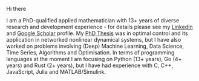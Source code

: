 Hi there 

I am a PhD-qualified applied mathematician with 13+ years of diverse research and development experience - for details please see my [LinkedIn](https://www.linkedin.com/in/alex-ira-phd-657bab166/) and [Google Scholar](https://scholar.google.com/citations?user=r21toV4AAAAJ&hl=en) profile. My [PhD Thesis](https://minerva-access.unimelb.edu.au/items/5f1d0a83-7801-5b7f-bee8-5f7836953a69) was in optimal control and its application in networked nonlinear dynamical systems, but I have also worked on problems involving (Deep) Machine Learning, Data Science, Time Series, Algorithms and Optimisation. In terms of programming languages at the moment I am focusing on Python (13+ years), Go (4+ years) and Rust (2+ years), but I have had experience with C, C++, JavaScript, Julia and MATLAB/Simulink. 
